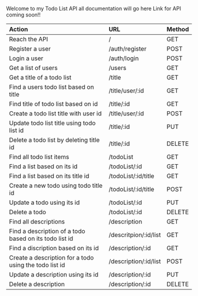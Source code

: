 Welcome to my Todo List API all documentation will go here
Link for API coming soon!!

| Action                                                 | URL                   | Method |
| :----------------------------------------------------- | :-------------------- | :----- |
| Reach the API                                          | /                     | GET    |
| Register a user                                        | /auth/register        | POST   |
| Login a user                                           | /auth/login           | POST   |
| Get a list of users                                    | /users                | GET    |
| Get a title of a todo list                             | /title                | GET    |
| Find a users todo list based on title                  | /title/user/:id       | GET    |
| Find title of todo list based on id                    | /title/:id            | GET    |
| Create a todo list title with user id                  | /title/user/:id       | POST   |
| Update todo list title using todo list id              | /title/:id            | PUT    |
| Delete a todo list by deleting title id                | /title/:id            | DELETE |
| Find all todo list items                               | /todoList             | GET    |
| Find a list based on its id                            | /todoList/:id         | GET    |
| Find a list based on its title id                      | /todoList/:id/title   | GET    |
| Create a new todo using todo title id                  | /todoList/:id/title   | POST   |
| Update a todo using its id                             | /todoList/:id         | PUT    |
| Delete a todo                                          | /todoList/:id         | DELETE |
| Find all descriptions                                  | /description          | GET    |
| Find a description of a todo based on its todo list id | /descritpion/:id/list | GET    |
| Find a discription based on its id                     | /description/:id      | GET    |
| Create a description for a todo using the todo list id | /description/:id/list | POST   |
| Update a description using its id                      | /description/:id      | PUT    |
| Delete a description                                   | /description/:id      | DELETE |
